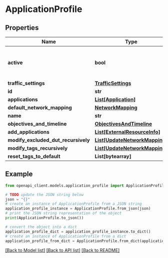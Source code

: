 # ApplicationProfile


## Properties

Name | Type | Description | Notes
------------ | ------------- | ------------- | -------------
**active** | **bool** | Indicates whether the profile is enabled or not. | [optional] 
**traffic_settings** | [**TrafficSettings**](TrafficSettings.md) |  | 
**id** | **str** |  | 
**applications** | [**List[Application]**](Application.md) |  | 
**default_network_mapping** | [**NetworkMapping**](NetworkMapping.md) |  | 
**name** | **str** |  | 
**objectives_and_timeline** | [**ObjectivesAndTimeline**](ObjectivesAndTimeline.md) |  | 
**add_applications** | [**List[ExternalResourceInfo]**](ExternalResourceInfo.md) |  | [optional] 
**modify_excluded_dut_recursively** | [**List[UpdateNetworkMapping]**](UpdateNetworkMapping.md) |  | [optional] 
**modify_tags_recursively** | [**List[UpdateNetworkMapping]**](UpdateNetworkMapping.md) |  | [optional] 
**reset_tags_to_default** | **List[bytearray]** |  | [optional] 

## Example

```python
from openapi_client.models.application_profile import ApplicationProfile

# TODO update the JSON string below
json = "{}"
# create an instance of ApplicationProfile from a JSON string
application_profile_instance = ApplicationProfile.from_json(json)
# print the JSON string representation of the object
print(ApplicationProfile.to_json())

# convert the object into a dict
application_profile_dict = application_profile_instance.to_dict()
# create an instance of ApplicationProfile from a dict
application_profile_from_dict = ApplicationProfile.from_dict(application_profile_dict)
```
[[Back to Model list]](../README.md#documentation-for-models) [[Back to API list]](../README.md#documentation-for-api-endpoints) [[Back to README]](../README.md)


